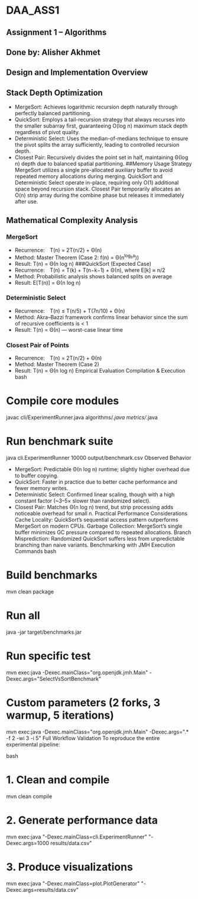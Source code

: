 # DAA_ASS1
## Assignment 1 – Algorithms
## Done by: Alisher Akhmet
## Design and Implementation Overview
## Stack Depth Optimization
- MergeSort: Achieves logarithmic recursion depth naturally through perfectly balanced partitioning.
- QuickSort: Employs a tail-recursion strategy that always recurses into the smaller subarray first, guaranteeing O(log n) maximum stack depth regardless of pivot quality.
- Deterministic Select: Uses the median-of-medians technique to ensure the pivot splits the array sufficiently, leading to controlled recursion depth.
- Closest Pair: Recursively divides the point set in half, maintaining Θ(log n) depth due to balanced spatial partitioning.
##Memory Usage Strategy
MergeSort utilizes a single pre-allocated auxiliary buffer to avoid repeated memory allocations during merging.
QuickSort and Deterministic Select operate in-place, requiring only O(1) additional space beyond recursion stack.
Closest Pair temporarily allocates an O(n) strip array during the combine phase but releases it immediately after use.
## Mathematical Complexity Analysis
### MergeSort
- Recurrence: T(n) = 2T(n/2) + Θ(n)
- Method: Master Theorem (Case 2: f(n) = Θ(n<sup>log<sub>b</sub>a</sup>))
- Result: T(n) = Θ(n log n)
###QuickSort (Expected Case)
- Recurrence: T(n) = T(k) + T(n−k−1) + Θ(n), where E[k] ≈ n/2
- Method: Probabilistic analysis shows balanced splits on average
- Result: E[T(n)] = Θ(n log n)
### Deterministic Select
- Recurrence: T(n) ≤ T(n/5) + T(7n/10) + Θ(n)
- Method: Akra–Bazzi framework confirms linear behavior since the sum of recursive coefficients is < 1
- Result: T(n) = Θ(n) — worst-case linear time
### Closest Pair of Points
- Recurrence: T(n) = 2T(n/2) + Θ(n)
- Method: Master Theorem (Case 2)
- Result: T(n) = Θ(n log n)
Empirical Evaluation
Compilation & Execution
bash


# Compile core modules
javac cli/ExperimentRunner.java algorithms/*.java metrics/*.java

# Run benchmark suite
java cli.ExperimentRunner 10000 output/benchmark.csv
Observed Behavior
- MergeSort: Predictable Θ(n log n) runtime; slightly higher overhead due to buffer copying.
- QuickSort: Faster in practice due to better cache performance and fewer memory writes.
- Deterministic Select: Confirmed linear scaling, though with a high constant factor (~3–5× slower than randomized select).
- Closest Pair: Matches Θ(n log n) trend, but strip processing adds noticeable overhead for small n.
Practical Performance Considerations
Cache Locality: QuickSort’s sequential access pattern outperforms MergeSort on modern CPUs.
Garbage Collection: MergeSort’s single buffer minimizes GC pressure compared to repeated allocations.
Branch Misprediction: Randomized QuickSort suffers less from unpredictable branching than naive variants.
Benchmarking with JMH
Execution Commands
bash

# Build benchmarks
mvn clean package

# Run all
java -jar target/benchmarks.jar

# Run specific test
mvn exec:java -Dexec.mainClass="org.openjdk.jmh.Main" -Dexec.args="SelectVsSortBenchmark"

# Custom parameters (2 forks, 3 warmup, 5 iterations)
mvn exec:java -Dexec.mainClass="org.openjdk.jmh.Main" -Dexec.args=".* -f 2 -wi 3 -i 5"
Full Workflow Validation
To reproduce the entire experimental pipeline:

bash

# 1. Clean and compile
mvn clean compile

# 2. Generate performance data
mvn exec:java "-Dexec.mainClass=cli.ExperimentRunner" "-Dexec.args=1000 results/data.csv"

# 3. Produce visualizations
mvn exec:java "-Dexec.mainClass=plot.PlotGenerator" "-Dexec.args=results/data.csv"
